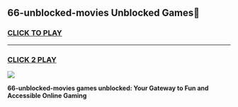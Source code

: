 
## 66-unblocked-movies Unblocked Games👋
<h3>
<a href="https://news.freeplayer.one?title=66-unblocked-movies&ref=16F">CLICK TO PLAY</a></h3>
<hr>

<h3>
<a href="https://news.freeplayer.one?title=66-unblocked-movies&ref=16F">CLICK 2 PLAY</a>
  
</h3>

<a href="https://news.freeplayer.one?title=66-unblocked-movies&ref=16F/"><img src="https://clearcache.store/games.png"></a>


**66-unblocked-movies games unblocked: Your Gateway to Fun and Accessible Online Gaming**

